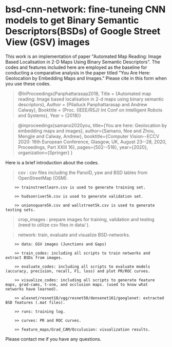 # bsd-cnn-network: fine-tuneing CNN models to get Binary Semantic Descriptors(BSDs) of Google Street View (GSV) images

This work is an implementation of paper "Automated Map Reading: Image Based Localisation in 2-D Maps Using Binary Semantic Descriptors". 
The codes and features included here are employed as the baseline for conducting a comparative analysis in the paper titled "You Are Here: Geolocation by Embedding Maps and Images."
Please cite in this form when you use these codes.


> @InProceedings{Panphattarasap2018,
  Title = {Automated map reading: Image based localisation in 2-d maps using binary semantic descriptors},
  Author = {Pilailuck Panphattarasap and Andrew Calway},
  Booktitle = {Proc. {IEEE/RSJ} Int Conf on Intelligent Robots and Systems},
  Year = {2018}}

> @inproceedings{samano2020you,
  title={You are here: Geolocation by embedding maps and images},
  author={Samano, Noe and Zhou, Mengjie and Calway, Andrew},
  booktitle={Computer Vision--ECCV 2020: 16th European Conference, Glasgow, UK, August 23--28, 2020, Proceedings, Part XXIII 16},
  pages={502--518},
  year={2020},
  organization={Springer}
}

Here is a brief introduction about the codes. 

> csv : csv files including the PanoID, yaw and BSD lables from OpenStreetMap (OSM).

        >> trainstreetlearn.csv is used to generate training set.

        >> hudsonriver5k.csv is used to generate validation set.

        >> unionsquare5k.csv and wallstreet5k.csv is used to generate testing sets.

> crop_images : prepare images for training, validation and testing (need to utilize csv files in data/ ).

> network: train, evaluate and visualize BSD-networks.

        >> data: GSV images (Junctions and Gaps)

        >> train_codes: including all scripts to train networks and extract BSDs from images.

        >> evaluate_codes: including all scripts to evaluate models (accuracy, precision, recall, F1, loss) and plot PR/ROC curves.

        >> visualize_codes: including all scripts to generate feature maps, grad-cams, t-sne, and occlusion maps. (used to know what networks have learned).

        >> alexnet/resnet18/vgg/resnet50/densenet161/googlenet: extracted BSD features (.mat files).

        >> runs: training log.

        >> curves: PR and ROC curves.

        >> feature_maps/Grad_CAM/Occulusion: visualization results.

Please contact me if you have any questions.
